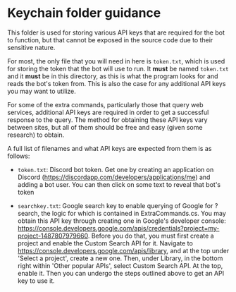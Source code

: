 # Keychain folder guidance

This folder is used for storing various API keys that are required for the bot to function, but that cannot be exposed in the source code due to their sensitive nature.

For most, the only file that you will need in here is `token.txt`, which is used for storing the token that the bot will use to run. It **must** be named `token.txt` and it **must** be in this directory, as this is what the program looks for and reads the bot's token from. This is also the case for any additional API keys you may want to utilize.

For some of the extra commands, particularly those that query web services, additional API keys are required in order to get a successful response to the query. The method for obtaining these API keys vary between sites, but all of them should be free and easy (given some research) to obtain.

A full list of filenames and what API keys are expected from them is as follows:

- `token.txt`: Discord bot token. Get one by creating an application on Discord (https://discordapp.com/developers/applications/me) and adding a bot user. You can then click on some text to reveal that bot's token

- `searchkey.txt`: Google search key to enable querying of Google for ?search, the logic for which is contained in ExtraCommands.cs. You may obtain this API key through creating one in Google's developer console: https://console.developers.google.com/apis/credentials?project=my-project-1487807979660. Before you do that, you must first create a project and enable the Custom Search API for it. Navigate to https://console.developers.google.com/apis/library, and at the top under 'Select a project', create a new one. Then, under Library, in the bottom right within 'Other popular APIs', select Custom Search API. At the top, enable it. Then you can undergo the steps outlined above to get an API key to use it.